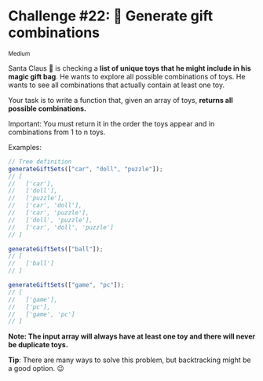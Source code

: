 # Challenge #22: 🎁 Generate gift combinations

<small>Medium</small>

Santa Claus 🎅 is checking a **list of unique toys that he might include in his magic gift bag**. He wants to explore all possible combinations of toys. He wants to see all combinations that actually contain at least one toy.

Your task is to write a function that, given an array of toys, **returns all possible combinations.**

Important: You must return it in the order the toys appear and in combinations from 1 to n toys.

Examples:

```javascript
// Tree definition
generateGiftSets(["car", "doll", "puzzle"]);
// [
//   ['car'],
//   ['doll'],
//   ['puzzle'],
//   ['car', 'doll'],
//   ['car', 'puzzle'],
//   ['doll', 'puzzle'],
//   ['car', 'doll', 'puzzle']
// ]

generateGiftSets(["ball"]);
// [
//   ['ball']
// ]

generateGiftSets(["game", "pc"]);
// [
//   ['game'],
//   ['pc'],
//   ['game', 'pc']
// ]
```

**Note: The input array will always have at least one toy and there will never be duplicate toys.**

**Tip**: There are many ways to solve this problem, but backtracking might be a good option. 😉
